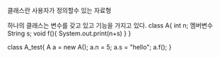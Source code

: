 클래스란 사용자가 정의할수 있는 자료형

하나의 클래스는 변수를 갖고 있고 기능을 가지고 있다.
class A{
  int n; 멤버변수
  String s;
  void f(){
  System.out.print(n+s)
  }
}

class A_test{
A a = new A();
a.n = 5;
a.s = "hello";
a.f();
}
